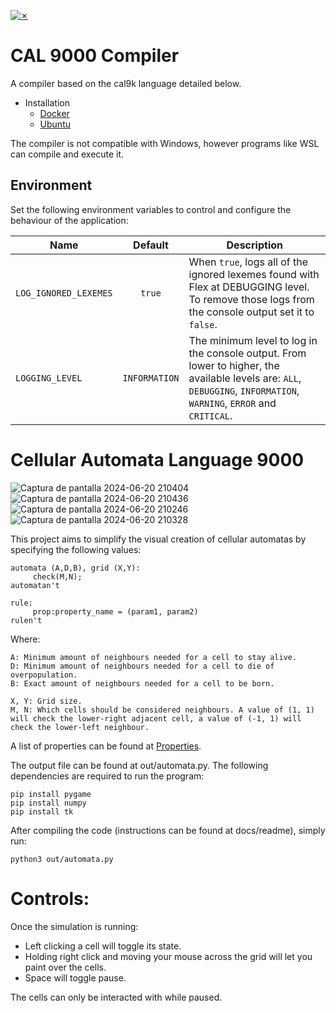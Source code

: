 [![✗](https://img.shields.io/badge/Release-v1.0.0-ffb600.svg?style=for-the-badge)](https://github.com/micaelaperillo/CAL_9000/releases)

# CAL 9000 Compiler

A compiler based on the cal9k language detailed below.

* Installation
  * [Docker](docs/readme/Docker.md)
  * [Ubuntu](docs/readme/Ubuntu.md)

The compiler is not compatible with Windows, however programs like WSL can compile and execute it.

## Environment

Set the following environment variables to control and configure the behaviour of the application:

|Name|Default|Description|
|-|:-:|-|
|`LOG_IGNORED_LEXEMES`|`true`|When `true`, logs all of the ignored lexemes found with Flex at DEBUGGING level. To remove those logs from the console output set it to `false`.|
|`LOGGING_LEVEL`|`INFORMATION`|The minimum level to log in the console output. From lower to higher, the available levels are: `ALL`, `DEBUGGING`, `INFORMATION`, `WARNING`, `ERROR` and `CRITICAL`.|


# Cellular Automata Language 9000
![Captura de pantalla 2024-06-20 210404](https://github.com/micaelaperillo/CAL_9000/assets/84805291/db1fa641-53f0-4f5d-83d6-b32cd044b383)
![Captura de pantalla 2024-06-20 210436](https://github.com/micaelaperillo/CAL_9000/assets/84805291/a8a90c56-dd64-474e-b41e-cba63db8cd40)
![Captura de pantalla 2024-06-20 210246](https://github.com/micaelaperillo/CAL_9000/assets/84805291/084d51ae-6eb0-4b0d-af63-e14e0b3b5fe5)
![Captura de pantalla 2024-06-20 210328](https://github.com/micaelaperillo/CAL_9000/assets/84805291/1940c3f2-fc58-43c2-829d-7c21baddcaf4)

This project aims to simplify the visual creation of cellular automatas by specifying the following values:
```
automata (A,D,B), grid (X,Y):
     check(M,N);
automatan't

rule:
     prop:property_name = (param1, param2)
rulen't
```

Where:
```
A: Minimum amount of neighbours needed for a cell to stay alive.
D: Minimum amount of neighbours needed for a cell to die of overpopulation.
B: Exact amount of neighbours needed for a cell to be born.

X, Y: Grid size.
M, N: Which cells should be considered neighbours. A value of (1, 1) will check the lower-right adjacent cell, a value of (-1, 1) will check the lower-left neighbour.
```

A list of properties can be found at [Properties](docs/Properties.md).

The output file can be found at out/automata.py. The following dependencies are required to run the program:

```
pip install pygame
pip install numpy
pip install tk
```
After compiling the code (instructions can be found at docs/readme), simply run:

```
python3 out/automata.py
```

# Controls:
Once the simulation is running:

- Left clicking a cell will toggle its state.
- Holding right click and moving your mouse across the grid will let you paint over the cells.
- Space will toggle pause.
  
The cells can only be interacted with while paused.


